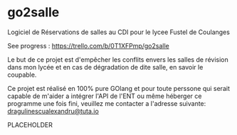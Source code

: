 # go2salle

Logiciel de Réservations de salles au CDI pour le lycee Fustel de Coulanges

See progress : https://trello.com/b/0T1XFPmp/go2salle

Le but de ce projet est d'empêcher les conflits envers les salles de révision dans mon lycée et en cas de dégradation de dite salle, en savoir le coupable.


Ce projet est réalisé en 100% pure GOlang et pour toute perssone qui serait capable de m'aider a intégrer l'API de l'ENT ou même héberger ce programme une fois fini, veuillez me contacter a l'adresse suivante:
dragulinescualexandru@tuta.io

PLACEHOLDER
